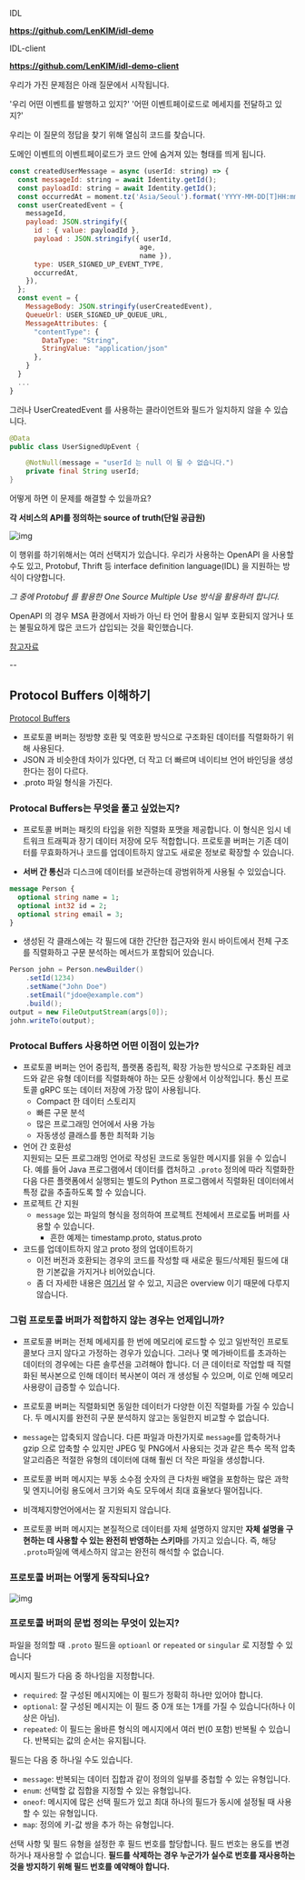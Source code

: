 IDL

**https://github.com/LenKIM/idl-demo**

IDL-client

**https://github.com/LenKIM/idl-demo-client**


우리가 가진 문제점은 아래 질문에서 시작됩니다.

'우리 어떤 이벤트를 발행하고 있지?'
'어떤 이벤트페이로드로 메세지를 전달하고 있지?'


우리는 이 질문의 정답을 찾기 위해 열심히 코드를 찾습니다.

도메인 이벤트의 이벤트페이로드가 코드 안에 숨겨져 있는 형태를 띄게 됩니다.

```javascript
const createdUserMessage = async (userId: string) => {
  const messageId: string = await Identity.getId();
  const payloadId: string = await Identity.getId();
  const occurredAt = moment.tz('Asia/Seoul').format('YYYY-MM-DD[T]HH:mm:ss.SSS');
  const userCreatedEvent = {
    messageId,
    payload: JSON.stringify({
      id : { value: payloadId },
      payload : JSON.stringify({ userId, 
                                age, 
                                name }),
      type: USER_SIGNED_UP_EVENT_TYPE,
      occurredAt,
    }),
  };
  const event = {
    MessageBody: JSON.stringify(userCreatedEvent),
    QueueUrl: USER_SIGNED_UP_QUEUE_URL,
    MessageAttributes: {
      "contentType": {
        DataType: "String",
        StringValue: "application/json"
      },
    }
  }
  ...
}
```

그러나 UserCreatedEvent 를 사용하는 클라이언트와 필드가 일치하지 않을 수 있습니다.

```java
@Data
public class UserSignedUpEvent {

    @NotNull(message = "userId 는 null 이 될 수 없습니다.")
    private final String userId;
}

```



어떻게 하면 이 문제를 해결할 수 있을까요?

**각 서비스의 API를 정의하는 source of truth(단일 공급원)**

![img](https://documents.lucid.app/documents/a6b2e07d-a201-4959-8dad-8c191ba78039/pages/0_0?a=30291&x=4811&y=9575&w=642&h=540&store=1&accept=image%2F*&auth=LCA%2058625252244f20d4a5da8217cdbbbb9e1cba7dcd-ts%3D1663293566)



이 행위를 하기위해서는 여러 선택지가 있습니다. 우리가 사용하는 OpenAPI 을 사용할 수도 있고, Protobuf, Thrift 등 interface definition language(IDL) 을 지원하는 방식이 다양합니다.

*그 중에 Protobuf 를 활용한 One Source Multiple Use 방식을 활용하려 합니다.*

OpenAPI 의 경우 MSA 환경에서 자바가 아닌 타 언어 활용시 일부 호환되지 않거나 또는 불필요하게 많은 코드가 삽입되는 것을 확인했습니다.


[참고자료](https://blog.banksalad.com/tech/production-ready-grpc-in-golang/)

--

## Protocol Buffers 이해하기

[Protocol Buffers](https://developers.google.com/protocol-buffers)

- 프로토콜 버퍼는 정방향 호환 및 역호환 방식으로 구조화된 데이터를 직렬화하기 위해 사용된다.
- JSON 과 비슷한데 차이가 있다면, 더 작고 더 빠르며 네이티브 언어 바인딩을 생성한다는 점이 다르다.
-  .proto 파일 형식을 가진다.


### Protocal Buffers는 무엇을 풀고 싶었는지?

- 프로토콜 버퍼는 패킷의 타입을 위한 직렬화 포맷을 제공합니다. 이 형식은 임시 네트워크 트래픽과 장기 데이터 저장에 모두 적합합니다. 프로토콜 버퍼는 기존 데이터를 무효화하거나 코드를 업데이트하지 않고도 새로운 정보로 확장할 수 있습니다.

- **서버 간 통신**과 디스크에 데이터를 보관하는데 광범위하게 사용될 수 있있습니다.

```protobuf
message Person {
  optional string name = 1;
  optional int32 id = 2;
  optional string email = 3;
}
```

- 생성된 각 클래스에는 각 필드에 대한 간단한 접근자와 원시 바이트에서 전체 구조를 직렬화하고 구문 분석하는 메서드가 포함되어 있습니다.

```java
Person john = Person.newBuilder()
    .setId(1234)
    .setName("John Doe")
    .setEmail("jdoe@example.com")
    .build();
output = new FileOutputStream(args[0]);
john.writeTo(output);
```



### Protocal Buffers 사용하면 어떤 이점이 있는가?

- 프로토콜 버퍼는 언어 중립적, 플랫폼 중립적, 확장 가능한 방식으로 구조화된 레코드와 같은 유형 데이터를 직렬화해야 하는 모든 상황에서 이상적입니다. 통신 프로토콜 gRPC 또는 데이터 저장에 가장 많이 사용됩니다.
    - Compact 한 데이터 스토리지
    - 빠른 구문 분석
    - 많은 프로그래밍 언어에서 사용 가능
    - 자동생성 클래스를 통한 최적화 기능
- 언어 간 호환성  
  지원되는 모든 프로그래밍 언어로 작성된 코드로 동일한 메시지를 읽을 수 있습니다. 예를 들어 Java 프로그램에서 데이터를 캡처하고 `.proto`  정의에 따라 직렬화한 다음 다른 플랫폼에서 실행되는 별도의 Python 프로그램에서 직렬화된 데이터에서 특정 값을 추출하도록 할 수 있습니다.
- 프로젝트 간 지원
    - `message` 있는 파일의 형식을 정의하여 프로젝트 전체에서 프로로톨 버퍼를 사용할 수 있습니다.
        - 흔한 예제는 timestamp.proto, status.proto
- 코드를 업데이트하지 않고 proto 정의 업데이트하기
    - 이전 버전과 호환되는 경우의 코드를 작성할 때 새로운 필드/삭제된 필드에 대한 기본값을 가지거나 비어있습니다.
    - 좀 더 자세한 내용은 [여기서](https://developers.google.com/protocol-buffers/docs/proto#updating) 알 수 있고, 지금은 overview 이기 때문에 다루지 않습니다.



### 그럼 프로토콜 버퍼가 적합하지 않는 경우는 언제입니까?

- 프로토콜 버퍼는 전체 메세지를 한 번에 메모리에 로드할 수 있고 일반적인 프로토콜보다 크지 않다고 가정하는 경우가 있습니다. 그러나 몇 메가바이트를 초과하는 데이터의 경우에는 다른 솔루션을 고려해야 합니다. 더 큰 데이터로 작업할 때 직렬화된 복사본으로 인해 데이터 복사본이 여러 개 생성될 수 있으며, 이로 인해 메모리 사용량이 급증할 수 있습니다.
- 프로토콜 버퍼는 직렬화되면 동일한 데이터가 다양한 이진 직렬화를 가질 수 있습니다. 두 메시지를 완전히 구문 분석하지 않고는 동일한지 비교할 수 없습니다.
- `message`는 압축되지 않습니다. 다른 파일과 마찬가지로 `message`를 압축하거나 gzip 으로 압축할 수 있지만 JPEG 및 PNG에서 사용되는 것과 같은 특수 목적 압축 알고리즘은 적절한 유형의 데이터에 대해 훨씬 더 작은 파일을 생성합니다.

- 프로토콜 버퍼 메시지는 부동 소수점 숫자의 큰 다차원 배열을 포함하는 많은 과학 및 엔지니어링 용도에서 크기와 속도 모두에서 최대 효율보다 떨어집니다.
- 비객체지향언어에서는 잘 지원되지 않습니다.
- 프로토콜 버퍼 메시지는 본질적으로 데이터를 자체 설명하지 않지만 **자체 설명을 구현하는 데 사용할 수 있는 완전히 반영하는 스키마**를 가지고 있습니다. 즉, 해당 `.proto`파일에 액세스하지 않고는 완전히 해석할 수 없습니다.



### 프로토콜 버퍼는 어떻게 동작되나요?

![img](https://developers.google.com/static/protocol-buffers/docs/images/protocol-buffers-concepts.png)



### 프로토콜 버퍼의 문법 정의는 무엇이 있는지?

파일을 정의할 때 `.proto` 필드을 `optioanl` or `repeated` or `singular` 로 지정할 수 있습니다

메시지 필드가 다음 중 하나임을 지정합니다.

- `required`: 잘 구성된 메시지에는 이 필드가 정확히 하나만 있어야 합니다.
- `optional`: 잘 구성된 메시지는 이 필드 중 0개 또는 1개를 가질 수 있습니다(하나 이상은 아님).
- `repeated`: 이 필드는 올바른 형식의 메시지에서 여러 번(0 포함) 반복될 수 있습니다. 반복되는 값의 순서는 유지됩니다.

필드는 다음 중 하나일 수도 있습니다.

- `message`: 반복되는 데이터 집합과 같이 정의의 일부를 중첩할 수 있는 유형입니다.
- `enum`: 선택할 값 집합을 지정할 수 있는 유형입니다.
- `oneof`: 메시지에 많은 선택 필드가 있고 최대 하나의 필드가 동시에 설정될 때 사용할 수 있는 유형입니다.
- `map`: 정의에 키-값 쌍을 추가 하는 유형입니다.

선택 사항 및 필드 유형을 설정한 후 필드 번호를 할당합니다. 필드 번호는 용도를 변경하거나 재사용할 수 없습니다. **필드를 삭제하는 경우 누군가가 실수로 번호를 재사용하는 것을 방지하기 위해 필드 번호를 예약해야 합니다.**
